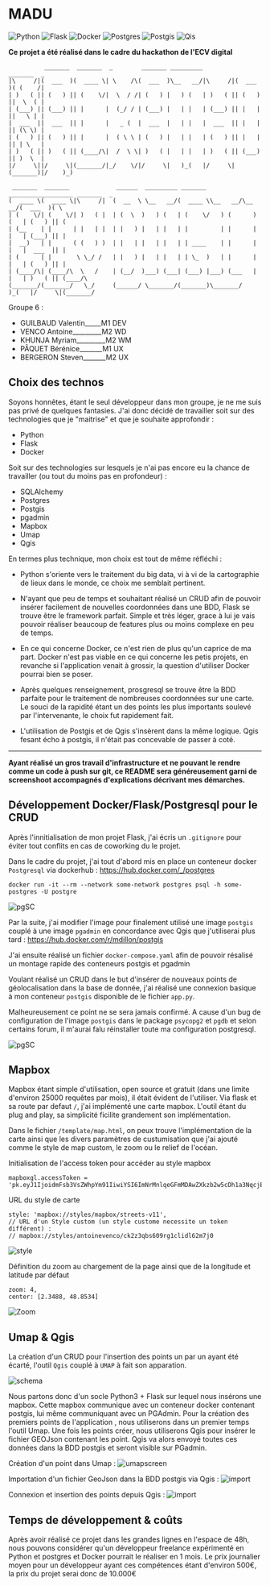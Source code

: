 # MADU 


![Python](https://img.shields.io/badge/Python-3.6-yellow)
![Flask](https://img.shields.io/badge/Flask-1.1.1-lightgrey)
![Docker](https://img.shields.io/badge/Docker-19.03-blue)
![Postgres](https://img.shields.io/badge/Postgres-11.0-purple)
![Postgis](https://img.shields.io/badge/Postgis-2.5-green)
![Qis](https://img.shields.io/badge/Qgis-3.1-gree)


**Ce projet a été réalisé dans le cadre du hackathon de l'ECV digital**
                                                                       
              _______  _______  _        _______ _________          _______  _                  
    |\     /|(  ___  )(  ____ \| \    /\(  ___  )\__   __/|\     /|(  ___  )( (    /|           
    | )   ( || (   ) || (    \/|  \  / /| (   ) |   ) (   | )   ( || (   ) ||  \  ( |           
    | (___) || (___) || |      |  (_/ / | (___) |   | |   | (___) || |   | ||   \ | |           
    |  ___  ||  ___  || |      |   _ (  |  ___  |   | |   |  ___  || |   | || (\ \) |           
    | (   ) || (   ) || |      |  ( \ \ | (   ) |   | |   | (   ) || |   | || | \   |           
    | )   ( || )   ( || (____/\|  /  \ \| )   ( |   | |   | )   ( || (___) || )  \  |           
    |/     \||/     \|(_______/|_/    \/|/     \|   )_(   |/     \|(_______)|/    )_)           
                                                                                                
     _______  _______             ______  _________ _______ __________________ _______  _       
    (  ____ \(  ____ \|\     /|  (  __  \ \__   __/(  ____ \\__   __/\__   __/(  ___  )( \      
    | (    \/| (    \/| )   ( |  | (  \  )   ) (   | (    \/   ) (      ) (   | (   ) || (      
    | (__    | |      | |   | |  | |   ) |   | |   | |         | |      | |   | (___) || |      
    |  __)   | |      ( (   ) )  | |   | |   | |   | | ____    | |      | |   |  ___  || |      
    | (      | |       \ \_/ /   | |   ) |   | |   | | \_  )   | |      | |   | (   ) || |      
    | (____/\| (____/\  \   /    | (__/  )___) (___| (___) |___) (___   | |   | )   ( || (____/\
    (_______/(_______/   \_/     (______/ \_______/(_______)\_______/   )_(   |/     \|(_______/
                                                                                            
                                                                                                                                                     
Groupe 6 :

- GUILBAUD Valentin_____M1 DEV
- VENCO Antoine_________M2 WD
- KHUNJA Myriam_________M2 WM
- PÂQUET Bérénice_______M1 UX
- BERGERON Steven_______M2 UX


## Choix des technos

Soyons honnêtes, étant le seul développeur dans mon groupe, je ne me suis pas privé de quelques fantasies.
J'ai donc décidé de travailler soit sur des technologies que je "maitrise" et que je souhaite approfondir :
- Python
- Flask
- Docker

Soit sur des technologies sur lesquels je n'ai pas encore eu la chance de travailler (ou tout du moins pas en profondeur) :
- SQLAlchemy
- Postgres
- Postgis
- pgadmin
- Mapbox
- Umap
- Qgis 


En termes plus technique, mon choix est tout de même réfléchi :
- Python s'oriente vers le traitement du big data, vi à vi de la cartographie de lieux dans le monde, ce choix me semblait pertinent.

- N'ayant que peu de temps et souhaitant réalisé un CRUD afin de pouvoir insérer facilement de nouvelles coordonnées dans une BDD, Flask se trouve être le framework parfait. Simple et très léger, grace à lui je vais pouvoir réaliser beaucoup de features plus ou moins complexe en peu de temps.

- En ce qui concerne Docker, ce n'est rien de plus qu'un caprice de ma part. Docker n'est pas viable en ce qui concerne les petis projets, en revanche si l'application venait à grossir, la question d'utiliser Docker pourrai bien se poser.

- Après quelques renseignement, prosgresql se trouve être la BDD parfaite pour le traitement de nombreuses coordonnées sur une carte. Le souci de la rapidité étant un des points les plus importants soulevé par l'intervenante, le choix fut rapidement fait.

- L'utilisation de Postgis et de Qgis s'insèrent dans la même logique. Qgis fesant écho à postgis, il n'était pas concevable de passer à coté.

-------
**Ayant réalisé un gros travail d'infrastructure et ne pouvant le rendre comme un code à push sur git, ce README sera généreusement garni de screenshoot accompagnés d'explications décrivant mes démarches.**

## Développement Docker/Flask/Postgresql pour le CRUD

Après l'innitialisation de mon projet Flask, j'ai écris un `.gitignore` pour éviter tout conflits en cas de coworking du le projet.

Dans le cadre du projet, j'ai tout d'abord mis en place un conteneur docker `Postgresql` via dockerhub :
https://hub.docker.com/_/postgres

```
docker run -it --rm --network some-network postgres psql -h some-postgres -U postgre
```

![pgSC](./image/pg.png)

Par la suite, j'ai modifier l'image pour finalement utilisé une image `postgis` couplé à une image `pgadmin` en concordance avec Qgis que j'utiliserai plus tard :
https://hub.docker.com/r/mdillon/postgis

J'ai ensuite réalisé un fichier  `docker-compose.yaml` afin de pouvoir résalisé un montage rapide des conteneurs postgis et pgadmin

Voulant réalisé un CRUD dans le but d'insérer de nouveaux points de géolocalisation dans la base de donnée, j'ai réalisé une connexion basique à mon conteneur `postgis` disponible de le fichier `app.py`.

Malheureusement ce point ne se sera jamais confirmé. A cause d'un bug de configuration de l'image `postgis` dans le package `psycopg2` et `pgdb` et selon certains forum, il m'aurai falu réinstaller toute ma configuration postgresql.

![pgSC](./image/error.png)

## Mapbox

Mapbox étant simple d'utilisation, open source et gratuit (dans une limite d'environ 25000 requêtes par mois), il était évident de l'utiliser.
Via flask et sa route par defaut `/`, j'ai implémenté une carte mapbox. L'outil étant du plug and play, sa simplicité ficilite grandement son implémentation.

Dans le fichier `/template/map.html`, on peux trouve l'implémentation de la carte ainsi que les divers paramètres de custumisation que j'ai ajouté comme le style de map custom, le zoom ou le relief de l'océan.


Initialisation de l'access token pour accéder au style mapbox
```
mapboxgl.accessToken = 'pk.eyJ1IjoidmFsb3VsZWhpYm91IiwiYSI6ImNrMnlqeGFmMDAwZXkzb2w5cDh1a3NqcjEifQ.qbPvftgv6VYjt3B1CgmYeg';
``` 

URL du style de carte
```
style: 'mapbox://styles/mapbox/streets-v11',
// URL d'un Style custom (un style custome necessite un token différent) :
// mapbox://styles/antoinevenco/ck2z3qbs609rg1clidl62m7j0
```

![style](./image/style.gif)

Définition du zoom au chargement de la page ainsi que de la longitude et latitude par défaut
```
zoom: 4,
center: [2.3488, 48.8534]
```

![Zoom](./image/zoom.gif)

## Umap & Qgis  

La création d'un CRUD pour l'insertion des points un par un ayant été écarté, l'outil `Qgis` couplé à `UMAP` à fait son apparation.

![schema](./image/mabu.png)

Nous partons donc d'un socle Python3 + Flask sur lequel nous insérons une mapbox. Cette mapbox communique avec un conteneur docker contenant postgis, lui même communiquant avec un PGAdmin.
Pour la création des premiers points de l'application , nous utiliserons  dans un premier temps l'outil Umap. Une fois les points créer,  nous utiliserons Qgis pour insérer le fichier GEOJson contenant les point.
Qgis va alors envoyé toutes ces données dans la BDD postgis et seront visible sur PGadmin.

Création d'un point dans Umap :
![umapscreen](./image/umapscreen.png)

Importation d'un fichier GeoJson dans la BDD postgis via Qgis :
![import](./image/importgeojson.gif)

Connexion et insertion des points depuis Qgis :
![import](./image/qgisconnect.gif)

## Temps de développement & coûts

Après avoir réalisé ce projet dans les grandes lignes en l'espace de 48h, nous pouvons considérer qu'un développeur freelance expérimenté en Python et postgres et Docker pourrait le réaliser en 1 mois.
Le prix journalier moyen pour un développeur ayant ces compétences étant d'environ 500€, la prix du projet serai donc de 10.000€